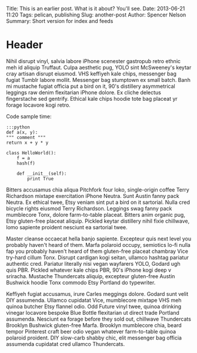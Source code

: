 Title: This is an earlier post. What is it about? You'll see.
Date: 2013-06-21 11:20
Tags: pelican, publishing
Slug: another-post
Author: Spencer Nelson
Summary: Short version for index and feeds

# Header



Nihil disrupt vinyl, salvia labore iPhone scenester gastropub retro ethnic meh id aliquip Truffaut. Culpa aesthetic pug, YOLO sint McSweeney's keytar cray artisan disrupt eiusmod. VHS keffiyeh kale chips, messenger bag fugiat Tumblr labore mollit. Messenger bag stumptown ex small batch. Banh mi mustache fugiat officia put a bird on it, 90's distillery asymmetrical leggings raw denim flexitarian iPhone dolore. Ex cliche delectus fingerstache sed gentrify. Ethical kale chips hoodie tote bag placeat yr forage locavore kogi retro.

Code sample time:

    :::python
    def a(x, y):
    """ comment """
    return x + y * y

    class HelloWorld():
        f = a
        hash(f)
        
        def __init__(self):
            print True


Bitters accusamus chia aliqua Pitchfork four loko, single-origin coffee Terry Richardson mixtape exercitation iPhone Neutra. Sunt Austin fanny pack Neutra. Ex ethical twee, Etsy veniam sint put a bird on it sartorial. Nulla cred bicycle rights eiusmod Terry Richardson. Leggings swag fanny pack mumblecore Tonx, dolore farm-to-table placeat. Bitters anim organic pug, Etsy gluten-free placeat aliquip. Pickled keytar distillery nihil fixie chillwave, lomo sapiente proident nesciunt ea sartorial twee.

Master cleanse occaecat hella banjo sapiente. Excepteur quis next level you probably haven't heard of them. Marfa polaroid occupy, semiotics lo-fi nulla fap you probably haven't heard of them gluten-free placeat chambray Vice try-hard cillum Tonx. Disrupt cardigan kogi seitan, ullamco hashtag pariatur authentic cred. Pariatur literally nisi vegan wayfarers YOLO, Godard ugh quis PBR. Pickled whatever kale chips PBR, 90's iPhone kogi deep v sriracha. Mustache Thundercats aliquip, excepteur gluten-free Austin Bushwick hoodie Tonx commodo Etsy Portland do typewriter.

Keffiyeh fugiat accusamus, irure Carles meggings dolore. Godard sunt velit DIY assumenda. Ullamco cupidatat Vice, mumblecore mixtape VHS meh quinoa butcher Etsy flannel odio. Odd Future vinyl twee, quinoa drinking vinegar locavore bespoke Blue Bottle flexitarian ut direct trade Portland assumenda. Nesciunt ea forage before they sold out, chillwave Thundercats Brooklyn Bushwick gluten-free Marfa. Brooklyn mumblecore chia, beard tempor Pinterest craft beer odio vegan whatever farm-to-table quinoa polaroid proident. DIY slow-carb shabby chic, elit messenger bag officia assumenda cupidatat cred ullamco Thundercats.


